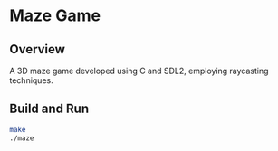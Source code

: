 # Maze Game

## Overview
A 3D maze game developed using C and SDL2, employing raycasting techniques.

## Build and Run
```sh
make
./maze
